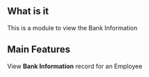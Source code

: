 ## What is it
This is a module to view the Bank Information

## Main Features
View **Bank Information** record for an Employee